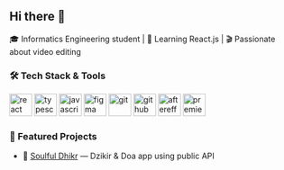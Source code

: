 ## Hi there 👋
🎓 Informatics Engineering student | 🧠 Learning React.js | 🎬 Passionate about video editing

### 🛠️ Tech Stack & Tools

<p align="left">
  <img src="https://cdn.jsdelivr.net/gh/devicons/devicon/icons/react/react-original.svg" height="40" alt="react"/>
  <img src="https://cdn.jsdelivr.net/gh/devicons/devicon/icons/typescript/typescript-original.svg" height="40" alt="typescript"/>
  <img src="https://cdn.jsdelivr.net/gh/devicons/devicon/icons/javascript/javascript-original.svg" height="40" alt="javascript"/>
  <img src="https://cdn.jsdelivr.net/gh/devicons/devicon/icons/figma/figma-original.svg" height="40" alt="figma"/>
  <img src="https://cdn.jsdelivr.net/gh/devicons/devicon/icons/git/git-original.svg" height="40" alt="git"/>
  <img src="https://cdn.jsdelivr.net/gh/devicons/devicon/icons/github/github-original.svg" height="40" alt="github"/>
  <img src="https://cdn.jsdelivr.net/gh/devicons/devicon/icons/aftereffects/aftereffects-original.svg" height="40" alt="aftereffects"/>
  <img src="https://cdn.jsdelivr.net/gh/devicons/devicon/icons/premierepro/premierepro-original.svg" height="40" alt="premierepro"/>
</p>


### 🚀 Featured Projects
- 🌙 [Soulful Dhikr](https://github.com/username/soulful-dhikr) — Dzikir & Doa app using public API  
<!--
**chadoincode/chadoincode** is a ✨ _special_ ✨ repository because its `README.md` (this file) appears on your GitHub profile.

Here are some ideas to get you started:

- 🔭 I’m currently working on ...
- 🌱 I’m currently learning ...
- 👯 I’m looking to collaborate on ...
- 🤔 I’m looking for help with ...
- 💬 Ask me about ...
- 📫 How to reach me: ...
- 😄 Pronouns: ...
- ⚡ Fun fact: ...
-->
